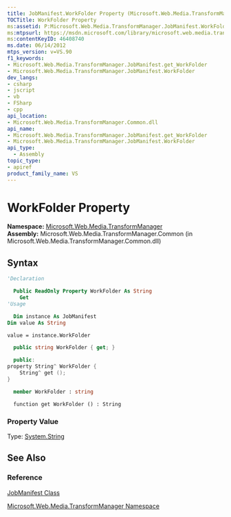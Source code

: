```yaml
---
title: JobManifest.WorkFolder Property (Microsoft.Web.Media.TransformManager)
TOCTitle: WorkFolder Property
ms:assetid: P:Microsoft.Web.Media.TransformManager.JobManifest.WorkFolder
ms:mtpsurl: https://msdn.microsoft.com/library/microsoft.web.media.transformmanager.jobmanifest.workfolder(v=VS.90)
ms:contentKeyID: 46408740
ms.date: 06/14/2012
mtps_version: v=VS.90
f1_keywords:
- Microsoft.Web.Media.TransformManager.JobManifest.get_WorkFolder
- Microsoft.Web.Media.TransformManager.JobManifest.WorkFolder
dev_langs:
- csharp
- jscript
- vb
- FSharp
- cpp
api_location:
- Microsoft.Web.Media.TransformManager.Common.dll
api_name:
- Microsoft.Web.Media.TransformManager.JobManifest.get_WorkFolder
- Microsoft.Web.Media.TransformManager.JobManifest.WorkFolder
api_type:
  - Assembly
topic_type:
- apiref
product_family_name: VS
---
```


# WorkFolder Property

**Namespace:**  [Microsoft.Web.Media.TransformManager](microsoft-web-media-transformmanager-namespace.md)  
**Assembly:**  Microsoft.Web.Media.TransformManager.Common (in Microsoft.Web.Media.TransformManager.Common.dll)

## Syntax

```vb
'Declaration

  Public ReadOnly Property WorkFolder As String
    Get
'Usage

  Dim instance As JobManifest
Dim value As String

value = instance.WorkFolder
```

```csharp
  public string WorkFolder { get; }
```

```cpp
  public:
property String^ WorkFolder {
    String^ get ();
}
```

``` fsharp
  member WorkFolder : string
```

```jscript
  function get WorkFolder () : String
```

### Property Value

Type: [System.String](https://msdn.microsoft.com/library/s1wwdcbf)  

## See Also

### Reference

[JobManifest Class](jobmanifest-class-microsoft-web-media-transformmanager.md)

[Microsoft.Web.Media.TransformManager Namespace](microsoft-web-media-transformmanager-namespace.md)

